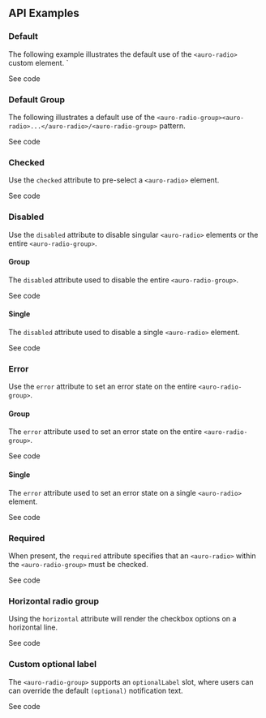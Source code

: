 <!-- AURO-GENERATED-CONTENT:START (FILE:src=./../api.md) -->
<!-- AURO-GENERATED-CONTENT:END -->

## API Examples

### Default

The following example illustrates the default use of the `<auro-radio>` custom element. `

<div class="exampleWrapper">
  <!-- AURO-GENERATED-CONTENT:START (FILE:src=./../../apiExamples/basic.html) -->
  <!-- AURO-GENERATED-CONTENT:END -->
</div>

<auro-accordion alignRight>
  <span slot="trigger">See code</span>

<!-- AURO-GENERATED-CONTENT:START (CODE:src=./../../apiExamples/basic.html) -->
<!-- AURO-GENERATED-CONTENT:END -->

</auro-accordion>

### Default Group

The following illustrates a default use of the `<auro-radio-group><auro-radio>...</auro-radio>/<auro-radio-group>` pattern.

<div class="exampleWrapper">
  <!-- AURO-GENERATED-CONTENT:START (FILE:src=./../../apiExamples/basicGroup.html) -->
  <!-- AURO-GENERATED-CONTENT:END -->
</div>

<auro-accordion alignRight>
  <span slot="trigger">See code</span>

<!-- AURO-GENERATED-CONTENT:START (CODE:src=./../../apiExamples/basicGroup.html) -->
<!-- AURO-GENERATED-CONTENT:END -->

</auro-accordion>

### Checked

Use the `checked` attribute to pre-select a `<auro-radio>` element.

<div class="exampleWrapper">
  <!-- AURO-GENERATED-CONTENT:START (FILE:src=./../../apiExamples/checked.html) -->
  <!-- AURO-GENERATED-CONTENT:END -->
</div>

<auro-accordion alignRight>
  <span slot="trigger">See code</span>

<!-- AURO-GENERATED-CONTENT:START (CODE:src=./../../apiExamples/checked.html) -->
<!-- AURO-GENERATED-CONTENT:END -->

</auro-accordion>


### Disabled

Use the `disabled` attribute to disable singular `<auro-radio>` elements or the entire `<auro-radio-group>`.

#### Group

The `disabled` attribute used to disable the entire `<auro-radio-group>`.

<div class="exampleWrapper">
  <!-- AURO-GENERATED-CONTENT:START (FILE:src=./../../apiExamples/disabledGroup.html) -->
  <!-- AURO-GENERATED-CONTENT:END -->
</div>

<auro-accordion alignRight>
  <span slot="trigger">See code</span>

<!-- AURO-GENERATED-CONTENT:START (CODE:src=./../../apiExamples/disabledGroup.html) -->
<!-- AURO-GENERATED-CONTENT:END -->

</auro-accordion>

#### Single

The `disabled` attribute used to disable a single `<auro-radio>` element.

<div class="exampleWrapper">
  <!-- AURO-GENERATED-CONTENT:START (FILE:src=./../../apiExamples/disabled.html) -->
  <!-- AURO-GENERATED-CONTENT:END -->
</div>

<auro-accordion alignRight>
  <span slot="trigger">See code</span>

<!-- AURO-GENERATED-CONTENT:START (CODE:src=./../../apiExamples/disabled.html) -->
<!-- AURO-GENERATED-CONTENT:END -->

</auro-accordion>

### Error

Use the `error` attribute to set an error state on the entire `<auro-radio-group>`.

#### Group

The `error` attribute used to set an error state on the entire `<auro-radio-group>`.

<div class="exampleWrapper">
  <!-- AURO-GENERATED-CONTENT:START (FILE:src=./../../apiExamples/errorGroup.html) -->
  <!-- AURO-GENERATED-CONTENT:END -->
</div>

<auro-accordion alignRight>
  <span slot="trigger">See code</span>

<!-- AURO-GENERATED-CONTENT:START (CODE:src=./../../apiExamples/errorGroup.html) -->
<!-- AURO-GENERATED-CONTENT:END -->

</auro-accordion>

#### Single

The `error` attribute used to set an error state on a single `<auro-radio>` element.

<div class="exampleWrapper">
  <!-- AURO-GENERATED-CONTENT:START (FILE:src=./../../apiExamples/error.html) -->
  <!-- AURO-GENERATED-CONTENT:END -->
</div>

<auro-accordion alignRight>
  <span slot="trigger">See code</span>

<!-- AURO-GENERATED-CONTENT:START (CODE:src=./../../apiExamples/error.html) -->
<!-- AURO-GENERATED-CONTENT:END -->

</auro-accordion>

### Required

When present, the `required` attribute specifies that an `<auro-radio>` within the `<auro-radio-group>` must be checked.

<div class="exampleWrapper">
  <!-- AURO-GENERATED-CONTENT:START (FILE:src=./../../apiExamples/required.html) -->
  <!-- AURO-GENERATED-CONTENT:END -->
</div>

<auro-accordion alignRight>
  <span slot="trigger">See code</span>

<!-- AURO-GENERATED-CONTENT:START (CODE:src=./../../apiExamples/required.html) -->
<!-- AURO-GENERATED-CONTENT:END -->

</auro-accordion>

### Horizontal radio group

Using the `horizontal` attribute will render the checkbox options on a horizontal line.

<div class="exampleWrapper">
  <!-- AURO-GENERATED-CONTENT:START (FILE:src=./../../apiExamples/horizontal.html) -->
  <!-- AURO-GENERATED-CONTENT:END -->
</div>

<auro-accordion alignRight>
  <span slot="trigger">See code</span>

<!-- AURO-GENERATED-CONTENT:START (CODE:src=./../../apiExamples/horizontal.html) -->
<!-- AURO-GENERATED-CONTENT:END -->

</auro-accordion>

### Custom optional label

The `<auro-radio-group>` supports an `optionalLabel` slot, where users can can override the default `(optional)` notification text.

<div class="exampleWrapper">
  <!-- AURO-GENERATED-CONTENT:START (FILE:src=./../../apiExamples/optionalLabel.html) -->
  <!-- AURO-GENERATED-CONTENT:END -->
</div>

<auro-accordion alignRight>
  <span slot="trigger">See code</span>

<!-- AURO-GENERATED-CONTENT:START (CODE:src=./../../apiExamples/optionalLabel.html) -->
<!-- AURO-GENERATED-CONTENT:END -->

</auro-accordion>
